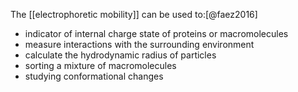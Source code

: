 The [[electrophoretic mobility]] can be used to:[@faez2016]

- indicator of internal charge state of proteins or macromolecules
- measure interactions with the surrounding environment
- calculate the hydrodynamic radius of particles
- sorting a mixture of macromolecules
- studying conformational changes 